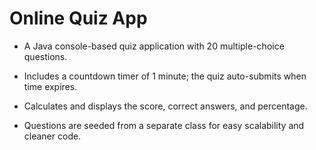 # Online Quiz App

- A Java console-based quiz application with 20 multiple-choice questions.

- Includes a countdown timer of 1 minute; the quiz auto-submits when time expires.

- Calculates and displays the score, correct answers, and percentage.

- Questions are seeded from a separate class for easy scalability and cleaner code.
